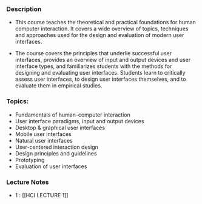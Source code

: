 ### Description

- This course teaches the theoretical and practical foundations for human computer interaction. It covers a wide overview of topics, techniques and approaches used for the design and evaluation of modern user interfaces.

- The course covers the principles that underlie successful user interfaces, provides an overview of input and output devices and user interface types, and familiarizes students with the methods for designing and evaluating user interfaces. Students learn to critically assess user interfaces, to design user interfaces themselves, and to evaluate them in empirical studies.

### Topics:

- Fundamentals of human-computer interaction
- User interface paradigms, input and output devices
- Desktop & graphical user interfaces
- Mobile user interfaces
- Natural user interfaces
- User-centered interaction design
- Design principles and guidelines
- Prototyping
- Evaluation of user interfaces


### Lecture Notes

- 1 : [[HCI LECTURE 1]]
